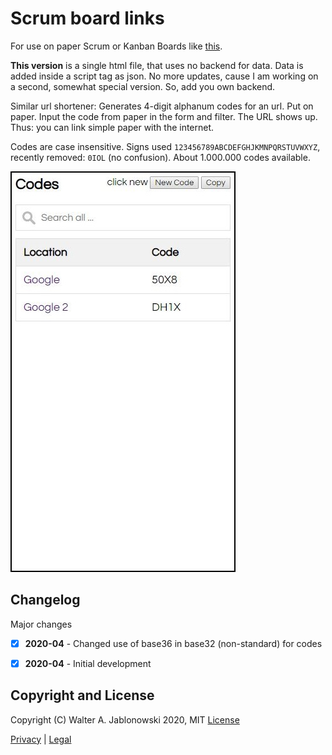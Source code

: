 # Scrum board links

For use on paper Scrum or Kanban Boards like [this](https://en.wikipedia.org/wiki/Scrum_(software_development)#Sprint_backlog).

**This version** is a single html file, that uses no backend for data. Data is added inside a script tag as json. No more updates, cause I am working on a second, somewhat special version. So, add you own backend.

Similar url shortener: Generates 4-digit alphanum codes for an url. Put on paper. Input the code from paper in the form and filter. The URL shows up. Thus: you can link simple paper with the internet.

Codes are case insensitive. Signs used `123456789ABCDEFGHJKMNPQRSTUVWXYZ`, recently removed: `0IOL` (no confusion). About 1.000.000 codes available.

![displ.png](img/displ.jpg?raw=true "Sample")


## Changelog

Major changes

* [x] **2020-04** - Changed use of base36 in base32 (non-standard) for codes
* [x] **2020-04** - Initial development


## Copyright and License

Copyright (C) Walter A. Jablonowski 2020, MIT [License](LICENSE)

[Privacy](https://walter-a-jablonowski.github.io/privacy.html) | [Legal](https://walter-a-jablonowski.github.io/imprint.html)